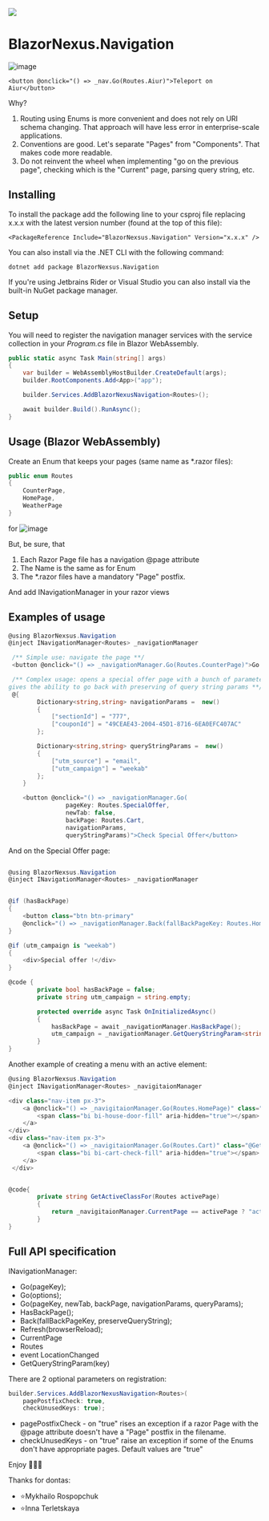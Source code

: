 [<img src="https://img.shields.io/nuget/v/BlazorNexsus.Navigation">](https://www.nuget.org/packages/BlazorNexsus.Navigation/)

# BlazorNexus.Navigation
![image](https://github.com/user-attachments/assets/34d83f00-ab1f-4a55-89d2-9f5e7cf68a98)

```
<button @onclick="() => _nav.Go(Routes.Aiur)">Teleport on Aiur</button>
```

Why?
1. Routing using Enums is more convenient and does not rely on URI schema changing. That approach will have less error in enterprise-scale applications.
2. Conventions are good. Let's separate "Pages" from "Components". That makes code more readable.
3. Do not reinvent the wheel when implementing "go on the previous page", checking which is the "Current" page, parsing query string, etc.


## Installing

To install the package add the following line to your csproj file replacing x.x.x with the latest version number (found at the top of this file):

```
<PackageReference Include="BlazorNexsus.Navigation" Version="x.x.x" />
```

You can also install via the .NET CLI with the following command:

```
dotnet add package BlazorNexsus.Navigation
```

If you're using Jetbrains Rider or Visual Studio you can also install via the built-in NuGet package manager.

## Setup

You will need to register the navigation manager services with the service collection in your _Program.cs_ file in Blazor WebAssembly.

```c#
public static async Task Main(string[] args)
{
    var builder = WebAssemblyHostBuilder.CreateDefault(args);
    builder.RootComponents.Add<App>("app");

    builder.Services.AddBlazorNexusNavigation<Routes>();

    await builder.Build().RunAsync();
}
```

## Usage (Blazor WebAssembly)

Create an Enum that keeps your pages (same name as *.razor files):

```c#
public enum Routes
{
    CounterPage,
    HomePage,
    WeatherPage
}
```
for 
![image](https://github.com/user-attachments/assets/bb629ce6-e6f4-4510-86b1-0a68f9b9aff9)

But, be sure, that
1. Each Razor Page file has a navigation @page attribute
2. The Name is the same as for Enum
3. The *.razor files have a mandatory "Page" postfix. 

And add INavigationManager<Routes> in your razor views

## Examples of usage

```c#
@using BlazorNexsus.Navigation
@inject INavigationManager<Routes> _navigationManager

 /** Simple use: navigate the page **/
 <button @onclick="() => _navigationManager.Go(Routes.CounterPage)">Go Counter</button>

 /** Complex usage: opens a special offer page with a bunch of parameters,
gives the ability to go back with preserving of query string params **/
 @{
        Dictionary<string,string> navigationParams =  new()
        {
            ["sectionId"] = "777",
            ["couponId"] = "49CEAE43-2004-45D1-8716-6EA0EFC407AC"
        };

        Dictionary<string,string> queryStringParams =  new()
        {
            ["utm_source"] = "email",
            ["utm_campaign"] = "weekab"
        };
    }

    <button @onclick="() => _navigationManager.Go(
                pageKey: Routes.SpecialOffer,
                newTab: false,
                backPage: Routes.Cart, 
                navigationParams,
                queryStringParams)">Check Special Offer</button>
```

And on the Special Offer page:
```c#

@using BlazorNexsus.Navigation
@inject INavigationManager<Routes> _navigationManager


@if (hasBackPage)
{
    <button class="btn btn-primary"
    @onclick="() => _navigationManager.Back(fallBackPageKey: Routes.Home, preserveQueryString : true)">Go Back</button>
}

@if (utm_campaign is "weekab")
{
    <div>Special offer !</div>
}

@code {
        private bool hasBackPage = false;
        private string utm_campaign = string.empty;

        protected override async Task OnInitializedAsync()
        {
            hasBackPage = await _navigationManager.HasBackPage();
            utm_campaign = _navigationManager.GetQueryStringParam<string>("utm_campaign");
        }
}

```

Another example of creating a menu with an active element:
```c#
@using BlazorNexsus.Navigation
@inject INavigationManager<Routes> _navigitaionManager

<div class="nav-item px-3">
    <a @onclick="() => _navigitaionManager.Go(Routes.HomePage)" class="@GetActiveClassFor(Routes.HomePage) nav-link">
        <span class="bi bi-house-door-fill" aria-hidden="true"></span> Home
    </a>
</div>
<div class="nav-item px-3">
    <a @onclick="() => _navigitaionManager.Go(Routes.Cart)" class="@GetActiveClassFor(Routes.Cart) nav-link">
        <span class="bi bi-cart-check-fill" aria-hidden="true"></span> Cart
    </a>
 </div>


@code{
        private string GetActiveClassFor(Routes activePage)
        {
            return _navigitaionManager.CurrentPage == activePage ? "active" : string.Empty;
        }
}

```

## Full API specification
INavigationManager<T>:

* Go(pageKey);
* Go(options);
* Go(pageKey, newTab, backPage, navigationParams, queryParams);
* HasBackPage();
* Back(fallBackPageKey, preserveQueryString);
* Refresh(browserReload);
* CurrentPage
* Routes
* event LocationChanged
* GetQueryStringParam<T>(key)

There are 2 optional parameters on registration:

```c#
builder.Services.AddBlazorNexusNavigation<Routes>(
    pagePostfixCheck: true,
    checkUnusedKeys: true);
```

* pagePostfixCheck - on "true" rises an exception if a razor Page with the @page attribute doesn't have a "Page" postfix in the filename.
* checkUnusedKeys - on "true" raise an exception if some of the Enums don't have appropriate pages.
Default values are "true"

Enjoy 🍉🍉🍉

Thanks for dontas:

* ⭐Mykhailo Rospopchuk
* ⭐Іnna Terletskaya
